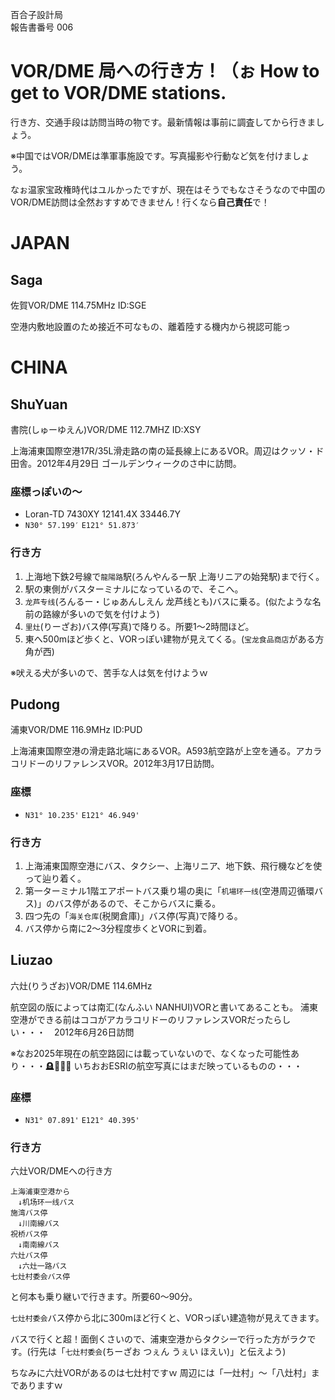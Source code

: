 百合子設計局  
報告書番号 006

# VOR/DME 局への行き方！（ぉ How to get to VOR/DME stations.

行き方、交通手段は訪問当時の物です。最新情報は事前に調査してから行きましょう。

※中国ではVOR/DMEは準軍事施設です。写真撮影や行動など気を付けましょう。

なぉ温家宝政権時代はユルかったですが、現在はそうでもなさそうなので中国のVOR/DME訪問は全然おすすめできません！行くなら**自己責任**で！

# JAPAN
## Saga
佐賀VOR/DME 114.75MHz ID:SGE

空港内敷地設置のため接近不可なもの、離着陸する機内から視認可能っ

# CHINA
## ShuYuan
書院(しゅーゆえん)VOR/DME 112.7MHZ ID:XSY

上海浦東国際空港17R/35L滑走路の南の延長線上にあるVOR。周辺はクッソ・ド田舎。2012年4月29日 ゴールデンウィークのさ中に訪問。

### 座標っぽいの～
* Loran-TD 7430XY 12141.4X 33446.7Y
* `N30° 57.199′` `E121° 51.873′`

### 行き方
1. 上海地下鉄2号線で`龍陽路`駅(ろんやんるー駅 上海リニアの始発駅)まで行く。
2. 駅の東側がバスターミナルになっているので、そこへ。
3. `龙芦专线`(ろんるー・じゅあんしえん 龙芦线とも)バスに乗る。(似たような名前の路線が多いので気を付けよう)
4. `里灶`(りーざお)バス停(写真)で降りる。所要1～2時間ほど。
5. 東へ500mほど歩くと、VORっぽい建物が見えてくる。(`宝龙食品商店`がある方角が西)

※吠える犬が多いので、苦手な人は気を付けようｗ

## Pudong
浦東VOR/DME 116.9MHz ID:PUD

上海浦東国際空港の滑走路北端にあるVOR。A593航空路が上空を通る。アカラコリドーのリファレンスVOR。2012年3月17日訪問。

### 座標
* `N31° 10.235'` `E121° 46.949'`

### 行き方
1. 上海浦東国際空港にバス、タクシー、上海リニア、地下鉄、飛行機などを使って辿り着く。
2. 第一ターミナル1階エアポートバス乗り場の奥に「`机場环一线`(空港周辺循環バス)」のバス停があるので、そこからバスに乗る。
3. 四つ先の「`海关仓库`(税関倉庫)」バス停(写真)で降りる。
4. バス停から南に2～3分程度歩くとVORに到着。

## Liuzao
六灶(りうざお)VOR/DME 114.6MHz

航空図の版によっては南汇(なんふい NANHUI)VORと書いてあることも。
浦東空港ができる前はココがアカラコリドーのリファレンスVORだったらしい・・・　2012年6月26日訪問

※なお2025年現在の航空路図には載っていないので、なくなった可能性あり・・・🪦🤦🏻‍♀️ いちおおESRIの航空写真にはまだ映っているものの・・・
### 座標
* `N31° 07.891'` `E121° 40.395'`
### 行き方
六灶VOR/DMEへの行き方
```
上海浦東空港から
　↓机场环一线バス
施湾バス停
　↓川南線バス
祝桥バス停
　↓南南線バス
六灶バス停
　↓六灶一路バス
七灶村委会バス停
```

と何本も乗り継いで行きます。所要60～90分。

`七灶村委会`バス停から北に300mほど行くと、VORっぽい建造物が見えてきます。

バスで行くと超！面倒くさいので、浦東空港からタクシーで行った方がラクです。(行先は「`七灶村委会`(ちーざお つぇん うぇい ほえい)」と伝えよう)

ちなみに六灶VORがあるのは七灶村ですｗ 周辺には「一灶村」～「八灶村」までありますｗ
